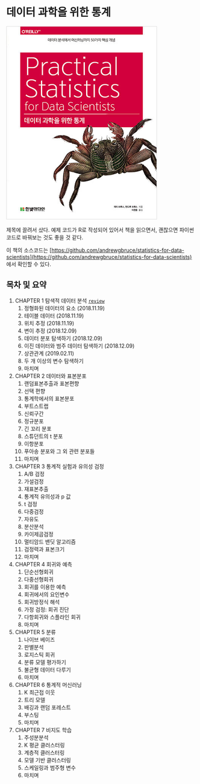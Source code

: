 # 데이터 과학을 위한 통계

![책 표지](images/statistics-for-DS-kor-cover.jpg)

제목에 끌려서 샀다. 예제 코드가 R로 작성되어 있어서 책을 읽으면서, 괜찮으면 파이썬 코드로 바꿔보는 것도 좋을 것 같다.

이 책의 소스코드는 [https://github.com/andrewgbruce/statistics-for-data-scientists](https://github.com/andrewgbruce/statistics-for-data-scientists) 에서 확인할 수 있다.

## 목차 및 요약

1. CHAPTER 1 탐색적 데이터 분석 [`review`](ch01-EDA.md)
    1. 정형화된 데이터의 요소 (2018.11.19)
    2. 테이블 데이터 (2018.11.19)
    3. 위치 추정 (2018.11.19)
    4. 변이 추정 (2018.12.09)
    5. 데이터 분포 탐색하기 (2018.12.09)
    6. 이진 데이터와 범주 데이터 탐색하기 (2018.12.09)
    7. 상관관계 (2019.02.11)
    8. 두 개 이상의 변수 탐색하기
    9. 마치며
2. CHAPTER 2 데이터와 표본분포
    1. 랜덤표본추출과 표본편향
    2. 선택 편향
    3. 통계학에서의 표본분포
    4. 부트스트랩
    5. 신뢰구간
    6. 정규분포
    7. 긴 꼬리 분포
    8. 스튜던트의 t 분포
    9. 이항분포
    10. 푸아송 분포와 그 외 관련 분포들
    11. 마치며
3. CHAPTER 3 통계적 실험과 유의성 검정
    1. A/B 검정
    2. 가설검정
    3. 재표본추출
    4. 통계적 유의성과 p 값
    5. t 검정
    6. 다중검정
    7. 자유도
    8. 분산분석
    9. 카이제곱검정
    10. 멀티암드 밴딧 알고리즘
    11. 검정력과 표본크기
    12. 마치며
4. CHAPTER 4 회귀와 예측
    1. 단순선형회귀
    2. 다중선형회귀
    3. 회귀를 이용한 예측
    4. 회귀에서의 요인변수
    5. 회귀방정식 해석
    6. 가정 검정: 회귀 진단
    7. 다항회귀와 스플라인 회귀
    8. 마치며
5. CHAPTER 5 분류
    1. 나이브 베이즈
    2. 판별분석
    3. 로지스틱 회귀
    4. 분류 모델 평가하기
    5. 불균형 데이터 다루기
    6. 마치며
6. CHAPTER 6 통계적 머신러닝
    1. K 최근접 이웃
    2. 트리 모델
    3. 배깅과 랜덤 포레스트
    4. 부스팅
    5. 마치며
7. CHAPTER 7 비지도 학습
    1. 주성분분석
    2. K 평균 클러스터링
    3. 계층적 클러스터링
    4. 모델 기반 클러스터링
    5. 스케일링과 범주형 변수
    6. 마치며
